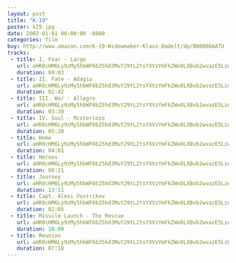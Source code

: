 ```yaml
---
layout: post
title: "K-19"
poster: k19.jpg
date: 2002-01-01 00:00:00 -0800
categories: film
buy: http://www.amazon.com/K-19-Widowmaker-Klaus-Badelt/dp/B00006AATU
tracks:
 - title: I. Fear - Largo
   url: aHR0cHM6Ly9zMy5hbWF6b25hd3MuY29tL2tsYXVzYmFkZWx0LXBvb2wvazE5LzAxIEkuIEZlYXIgLSBMYXJnby5tcDM=
   duration: 04:03
 - title: II. Fate - Adagio
   url: aHR0cHM6Ly9zMy5hbWF6b25hd3MuY29tL2tsYXVzYmFkZWx0LXBvb2wvazE5LzAyIElJLiBGYXRlIC0gQWRhZ2lvLm1wMw==
   duration: 02:42
 - title: III. War - Allegro
   url: aHR0cHM6Ly9zMy5hbWF6b25hd3MuY29tL2tsYXVzYmFkZWx0LXBvb2wvazE5LzAzIElJSS4gV2FyIC0gQWxsZWdyby5tcDM=
   duration: 03:39
 - title: IV. Soul - Misterioso
   url: aHR0cHM6Ly9zMy5hbWF6b25hd3MuY29tL2tsYXVzYmFkZWx0LXBvb2wvazE5LzA0IElWLiBTb3VsIC0gTWlzdGVyaW9zby5tcDM=
   duration: 05:30
 - title: Home
   url: aHR0cHM6Ly9zMy5hbWF6b25hd3MuY29tL2tsYXVzYmFkZWx0LXBvb2wvazE5LzA1IEhvbWUubXAz
   duration: 04:01
 - title: Heroes
   url: aHR0cHM6Ly9zMy5hbWF6b25hd3MuY29tL2tsYXVzYmFkZWx0LXBvb2wvazE5LzA2IEhlcm9lcy5tcDM=
   duration: 08:21
 - title: Journey
   url: aHR0cHM6Ly9zMy5hbWF6b25hd3MuY29tL2tsYXVzYmFkZWx0LXBvb2wvazE5LzA3IEpvdXJuZXkubXAz
   duration: 13:11
 - title: Capt. Alexi Vostrikov
   url: aHR0cHM6Ly9zMy5hbWF6b25hd3MuY29tL2tsYXVzYmFkZWx0LXBvb2wvazE5LzA4IENhcHQuIEFsZXhpIFZvc3RyaWtvdi5tcDM=
   duration: 02:05
 - title: Missile Launch - The Rescue
   url: aHR0cHM6Ly9zMy5hbWF6b25hd3MuY29tL2tsYXVzYmFkZWx0LXBvb2wvazE5LzA5IE1pc3NpbGUgTGF1bmNoIC0gVGhlIFJlc2N1ZS5tcDM=
   duration: 10:00
 - title: Reunion
   url: aHR0cHM6Ly9zMy5hbWF6b25hd3MuY29tL2tsYXVzYmFkZWx0LXBvb2wvazE5LzExIFJldW5pb24ubXAz
   duration: 07:18
---
```

